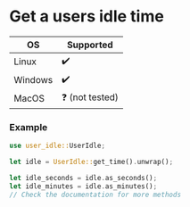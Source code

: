 # Get a users idle time

| OS      | Supported               |
| ------- | ----------------------- |
| Linux   | :heavy_check_mark:      |
| Windows | :heavy_check_mark:      |
| MacOS   | :question: (not tested) |

### Example

```rust
use user_idle::UserIdle;

let idle = UserIdle::get_time().unwrap();

let idle_seconds = idle.as_seconds();
let idle_minutes = idle.as_minutes();
// Check the documentation for more methods
```
